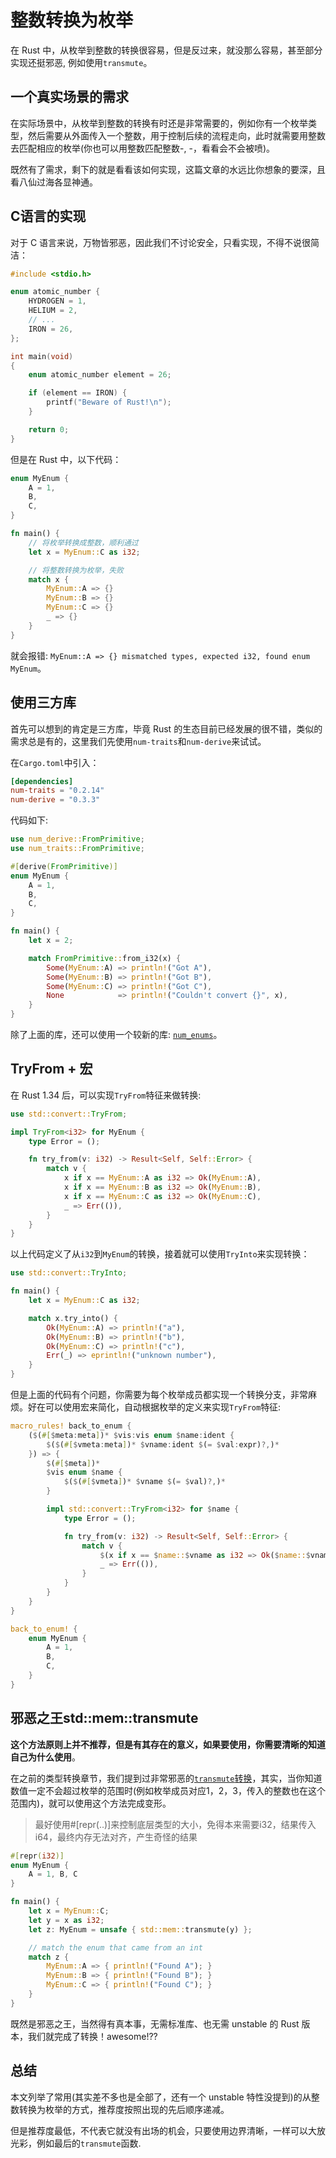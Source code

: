 # 整数转换为枚举
在 Rust 中，从枚举到整数的转换很容易，但是反过来，就没那么容易，甚至部分实现还挺邪恶, 例如使用`transmute`。


## 一个真实场景的需求
在实际场景中，从枚举到整数的转换有时还是非常需要的，例如你有一个枚举类型，然后需要从外面传入一个整数，用于控制后续的流程走向，此时就需要用整数去匹配相应的枚举(你也可以用整数匹配整数-, -，看看会不会被喷)。

既然有了需求，剩下的就是看看该如何实现，这篇文章的水远比你想象的要深，且看八仙过海各显神通。


## C语言的实现
对于 C 语言来说，万物皆邪恶，因此我们不讨论安全，只看实现，不得不说很简洁：
```C
#include <stdio.h>

enum atomic_number {
    HYDROGEN = 1,
    HELIUM = 2,
    // ...
    IRON = 26,
};

int main(void)
{
    enum atomic_number element = 26;

    if (element == IRON) {
        printf("Beware of Rust!\n");
    }

    return 0;
}
```

但是在 Rust 中，以下代码：
```rust
enum MyEnum {
    A = 1,
    B,
    C,
}

fn main() {
    // 将枚举转换成整数，顺利通过
    let x = MyEnum::C as i32;

    // 将整数转换为枚举，失败
    match x {
        MyEnum::A => {}
        MyEnum::B => {}
        MyEnum::C => {}
        _ => {}
    }
}
```

就会报错: `MyEnum::A => {} mismatched types, expected i32, found enum MyEnum`。

## 使用三方库
首先可以想到的肯定是三方库，毕竟 Rust 的生态目前已经发展的很不错，类似的需求总是有的，这里我们先使用`num-traits`和`num-derive`来试试。

在`Cargo.toml`中引入：
```toml
[dependencies]
num-traits = "0.2.14"
num-derive = "0.3.3"
```

代码如下:
```rust
use num_derive::FromPrimitive;    
use num_traits::FromPrimitive;

#[derive(FromPrimitive)]
enum MyEnum {
    A = 1,
    B,
    C,
}

fn main() {
    let x = 2;

    match FromPrimitive::from_i32(x) {
        Some(MyEnum::A) => println!("Got A"),
        Some(MyEnum::B) => println!("Got B"),
        Some(MyEnum::C) => println!("Got C"),
        None            => println!("Couldn't convert {}", x),
    }
}
```

除了上面的库，还可以使用一个较新的库: [`num_enums`](https://github.com/illicitonion/num_enum)。

## TryFrom + 宏
在 Rust 1.34 后，可以实现`TryFrom`特征来做转换:
```rust
use std::convert::TryFrom;

impl TryFrom<i32> for MyEnum {
    type Error = ();

    fn try_from(v: i32) -> Result<Self, Self::Error> {
        match v {
            x if x == MyEnum::A as i32 => Ok(MyEnum::A),
            x if x == MyEnum::B as i32 => Ok(MyEnum::B),
            x if x == MyEnum::C as i32 => Ok(MyEnum::C),
            _ => Err(()),
        }
    }
}
```

以上代码定义了从`i32`到`MyEnum`的转换，接着就可以使用`TryInto`来实现转换：
```rust
use std::convert::TryInto;

fn main() {
    let x = MyEnum::C as i32;

    match x.try_into() {
        Ok(MyEnum::A) => println!("a"),
        Ok(MyEnum::B) => println!("b"),
        Ok(MyEnum::C) => println!("c"),
        Err(_) => eprintln!("unknown number"),
    }
}
```

但是上面的代码有个问题，你需要为每个枚举成员都实现一个转换分支，非常麻烦。好在可以使用宏来简化，自动根据枚举的定义来实现`TryFrom`特征:
```rust
macro_rules! back_to_enum {
    ($(#[$meta:meta])* $vis:vis enum $name:ident {
        $($(#[$vmeta:meta])* $vname:ident $(= $val:expr)?,)*
    }) => {
        $(#[$meta])*
        $vis enum $name {
            $($(#[$vmeta])* $vname $(= $val)?,)*
        }

        impl std::convert::TryFrom<i32> for $name {
            type Error = ();

            fn try_from(v: i32) -> Result<Self, Self::Error> {
                match v {
                    $(x if x == $name::$vname as i32 => Ok($name::$vname),)*
                    _ => Err(()),
                }
            }
        }
    }
}

back_to_enum! {
    enum MyEnum {
        A = 1,
        B,
        C,
    }
}
```





## 邪恶之王std::mem::transmute
**这个方法原则上并不推荐，但是有其存在的意义，如果要使用，你需要清晰的知道自己为什么使用**。

在之前的类型转换章节，我们提到过非常邪恶的[`transmute`转换](../basic/converse.md#变形记(Transmutes))，其实，当你知道数值一定不会超过枚举的范围时(例如枚举成员对应1，2，3，传入的整数也在这个范围内)，就可以使用这个方法完成变形。

> 最好使用#[repr(..)]来控制底层类型的大小，免得本来需要i32，结果传入i64，最终内存无法对齐，产生奇怪的结果

```rust
#[repr(i32)]
enum MyEnum {
    A = 1, B, C
}

fn main() {
    let x = MyEnum::C;
    let y = x as i32;
    let z: MyEnum = unsafe { std::mem::transmute(y) };

    // match the enum that came from an int
    match z {
        MyEnum::A => { println!("Found A"); }
        MyEnum::B => { println!("Found B"); }
        MyEnum::C => { println!("Found C"); }
    }
}
```

既然是邪恶之王，当然得有真本事，无需标准库、也无需 unstable 的 Rust 版本，我们就完成了转换！awesome!??


## 总结
本文列举了常用(其实差不多也是全部了，还有一个 unstable 特性没提到)的从整数转换为枚举的方式，推荐度按照出现的先后顺序递减。

但是推荐度最低，不代表它就没有出场的机会，只要使用边界清晰，一样可以大放光彩，例如最后的`transmute`函数.